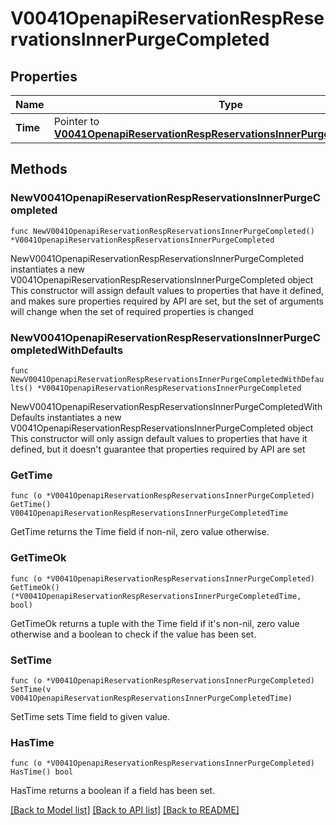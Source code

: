 # V0041OpenapiReservationRespReservationsInnerPurgeCompleted

## Properties

Name | Type | Description | Notes
------------ | ------------- | ------------- | -------------
**Time** | Pointer to [**V0041OpenapiReservationRespReservationsInnerPurgeCompletedTime**](V0041OpenapiReservationRespReservationsInnerPurgeCompletedTime.md) |  | [optional] 

## Methods

### NewV0041OpenapiReservationRespReservationsInnerPurgeCompleted

`func NewV0041OpenapiReservationRespReservationsInnerPurgeCompleted() *V0041OpenapiReservationRespReservationsInnerPurgeCompleted`

NewV0041OpenapiReservationRespReservationsInnerPurgeCompleted instantiates a new V0041OpenapiReservationRespReservationsInnerPurgeCompleted object
This constructor will assign default values to properties that have it defined,
and makes sure properties required by API are set, but the set of arguments
will change when the set of required properties is changed

### NewV0041OpenapiReservationRespReservationsInnerPurgeCompletedWithDefaults

`func NewV0041OpenapiReservationRespReservationsInnerPurgeCompletedWithDefaults() *V0041OpenapiReservationRespReservationsInnerPurgeCompleted`

NewV0041OpenapiReservationRespReservationsInnerPurgeCompletedWithDefaults instantiates a new V0041OpenapiReservationRespReservationsInnerPurgeCompleted object
This constructor will only assign default values to properties that have it defined,
but it doesn't guarantee that properties required by API are set

### GetTime

`func (o *V0041OpenapiReservationRespReservationsInnerPurgeCompleted) GetTime() V0041OpenapiReservationRespReservationsInnerPurgeCompletedTime`

GetTime returns the Time field if non-nil, zero value otherwise.

### GetTimeOk

`func (o *V0041OpenapiReservationRespReservationsInnerPurgeCompleted) GetTimeOk() (*V0041OpenapiReservationRespReservationsInnerPurgeCompletedTime, bool)`

GetTimeOk returns a tuple with the Time field if it's non-nil, zero value otherwise
and a boolean to check if the value has been set.

### SetTime

`func (o *V0041OpenapiReservationRespReservationsInnerPurgeCompleted) SetTime(v V0041OpenapiReservationRespReservationsInnerPurgeCompletedTime)`

SetTime sets Time field to given value.

### HasTime

`func (o *V0041OpenapiReservationRespReservationsInnerPurgeCompleted) HasTime() bool`

HasTime returns a boolean if a field has been set.


[[Back to Model list]](../README.md#documentation-for-models) [[Back to API list]](../README.md#documentation-for-api-endpoints) [[Back to README]](../README.md)


